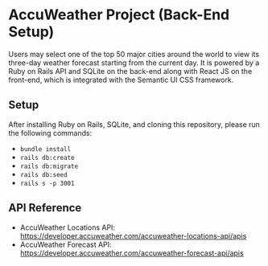 # AccuWeather Project (Back-End Setup)
Users may select one of the top 50 major cities around the world to view its three-day weather forecast starting from the current day. It is powered by a Ruby on Rails API and SQLite on the back-end along with React JS on the front-end, which is integrated with the Semantic UI CSS framework.

## Setup
After installing Ruby on Rails, SQLite, and cloning this repository, please run the following commands:
* ```bundle install```
* ```rails db:create```
* ```rails db:migrate```
* ```rails db:seed```
* ```rails s -p 3001```


## API Reference
* AccuWeather Locations API: https://developer.accuweather.com/accuweather-locations-api/apis
* AccuWeather Forecast API: https://developer.accuweather.com/accuweather-forecast-api/apis



